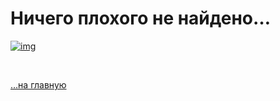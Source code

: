 
<div class="navi"><nav id="navi"><!-- js --></nav></div>

# Ничего плохого не найдено…

<span id="img-e404" class="img e404" onclick="imgResize()"><a href="/azdoc">![img](/azdoc/assets/svg/e404.svg)</a></span>


<br>

[…на главную](/azdoc)

<br>

<script src="/azdoc/assets/js/navi.js"></script>